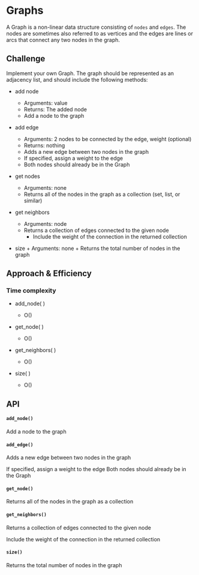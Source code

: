 # Graphs
A Graph is a non-linear data structure consisting of `nodes` and `edges`. The nodes are sometimes also referred to as vertices and the edges are lines or arcs that connect any two nodes in the graph.


## Challenge
Implement your own Graph. The graph should be represented as an adjacency list, and should include the following methods:

+ add node
    + Arguments: value
    + Returns: The added node
    + Add a node to the graph
+ add edge
    + Arguments: 2 nodes to be connected by the edge, weight (optional)
    + Returns: nothing
    + Adds a new edge between two nodes in the graph
    + If specified, assign a weight to the edge
    + Both nodes should already be in the Graph
+ get nodes
    + Arguments: none
    + Returns all of the nodes in the graph as a collection (set, list, or similar)
+ get neighbors
    + Arguments: node
    + Returns a collection of edges connected to the given node
         + Include the weight of the connection in the returned collection

+ size
        + Arguments: none
        + Returns the total number of nodes in the graph

## Approach & Efficiency
### Time complexity

 + add_node(  )
    + O()

 + get_node( )
    + O()
 + get_neighbors( )
      + O()
 + size( )
      + O()
## API
 ####  `add_node()`
 Add a node to the graph

 #### `add_edge()`
 Adds a new edge between two nodes in the graph

If specified, assign a weight to the edge
Both nodes should already be in the Graph

 ####  `get_node()`
 Returns all of the nodes in the graph as a collection

 ####  `get_neighbors()`
 Returns a collection of edges connected to the given node

 Include the weight of the connection in the returned collection

 ####  `size()`
 Returns the total number of nodes in the graph


